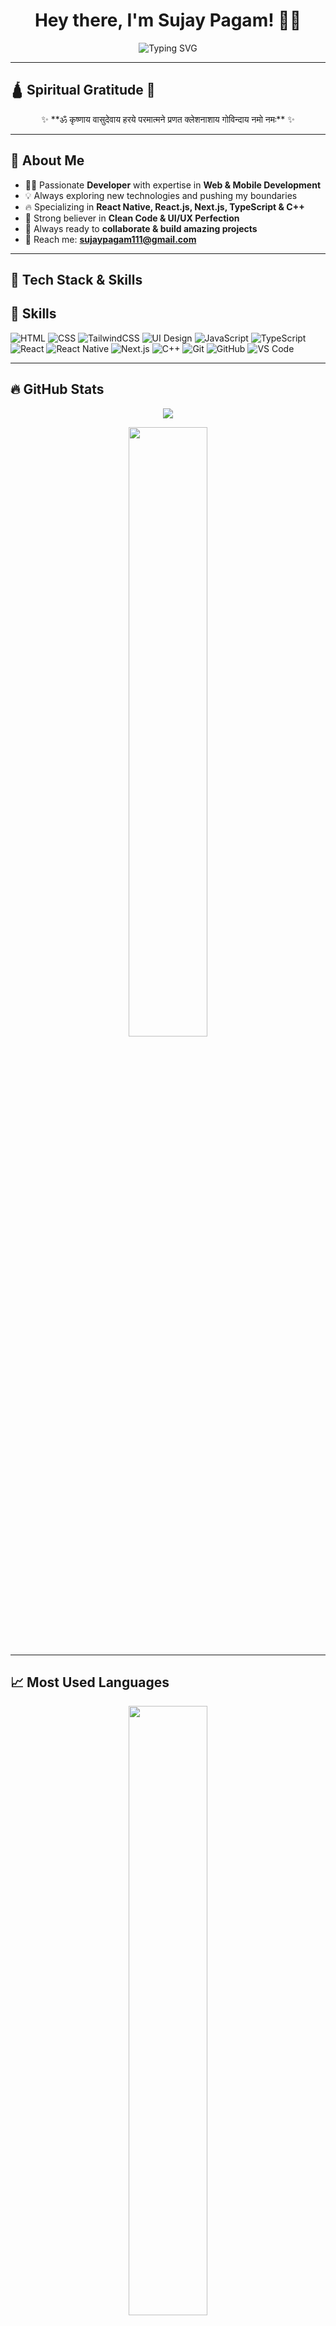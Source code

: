 <h1 align="center">Hey there, I'm Sujay Pagam! 👋🚀</h1>

<p align="center">
  <img src="https://readme-typing-svg.herokuapp.com?font=Fira+Code&size=24&duration=4000&pause=500&color=58A6FF&center=true&vCenter=true&width=600&lines=🚀+Developer;⚡+Passionate+about+Tech;💡+Innovative+Thinker;🔥+React+Native+Enthusiast;🎨+Frontend+Magician;🌍+Open+to+Collaborations" alt="Typing SVG" />
</p>

---

## 🛕 **Spiritual Gratitude 🙏**
<p align="center">
  ✨ **ॐ कृष्णाय वासुदेवाय हरये परमात्मने प्रणत क्लेशनाशाय गोविन्दाय नमो नमः** ✨  
</p>

---

## 🌟 **About Me**

- 🧑‍💻 Passionate **Developer** with expertise in **Web & Mobile Development**  
- 💡 Always exploring new technologies and pushing my boundaries  
- 🔥 Specializing in **React Native, React.js, Next.js, TypeScript & C++**  
- 🎯 Strong believer in **Clean Code & UI/UX Perfection**  
- 🚀 Always ready to **collaborate & build amazing projects**  
- 📩 Reach me: **sujaypagam111@gmail.com**  

---

## 🚀 **Tech Stack & Skills**

## 🚀 **Skills**

![HTML](https://img.shields.io/badge/HTML5-E34F26?logo=html5&logoColor=white&style=for-the-badge)
![CSS](https://img.shields.io/badge/CSS3-1572B6?logo=css3&logoColor=white&style=for-the-badge)
![TailwindCSS](https://img.shields.io/badge/Tailwind_CSS-06B6D4?logo=tailwindcss&logoColor=white&style=for-the-badge)
![UI Design](https://img.shields.io/badge/UI%2FUX-Design-FF4088?logo=adobe&logoColor=white&style=for-the-badge)
![JavaScript](https://img.shields.io/badge/JavaScript-F7DF1E?logo=javascript&logoColor=black&style=for-the-badge)
![TypeScript](https://img.shields.io/badge/TypeScript-3178C6?logo=typescript&logoColor=white&style=for-the-badge)
![React](https://img.shields.io/badge/React-20232A?logo=react&logoColor=61DAFB&style=for-the-badge)
![React Native](https://img.shields.io/badge/React_Native-20232A?logo=react&logoColor=61DAFB&style=for-the-badge)
![Next.js](https://img.shields.io/badge/Next.js-000000?logo=next.js&logoColor=white&style=for-the-badge)
![C++](https://img.shields.io/badge/C++-00599C?logo=c%2B%2B&logoColor=white&style=for-the-badge)
![Git](https://img.shields.io/badge/Git-F05032?logo=git&logoColor=white&style=for-the-badge)
![GitHub](https://img.shields.io/badge/GitHub-181717?logo=github&logoColor=white&style=for-the-badge)
![VS Code](https://img.shields.io/badge/VS_Code-007ACC?logo=visual-studio-code&logoColor=white&style=for-the-badge)

---

## 🔥 **GitHub Stats**
<p align="center">
  <img src="https://github-readme-streak-stats.herokuapp.com/?user=5ujay&theme=radical&hide_border=true" />
</p>

<p align="center">
  <img src="https://github-readme-stats.vercel.app/api?username=5ujay&show_icons=true&theme=radical&hide_border=true" width="50%" />
</p>

---

## 📈 **Most Used Languages**
<p align="center">
  <img src="https://github-readme-stats.vercel.app/api/top-langs/?username=5ujay&layout=compact&theme=radical&hide_border=true" width="50%"/>
</p>

---

## 🔗 **Connect with Me**
<p align="center">
  <a href="https://www.linkedin.com/in/sujay-pagam" target="_blank"><img src="https://img.shields.io/badge/LinkedIn-0A66C2?logo=linkedin&logoColor=white&style=for-the-badge" alt="LinkedIn" /></a>
  <a href="https://twitter.com/your-twitter-handle" target="_blank"><img src="https://img.shields.io/badge/Twitter-1DA1F2?logo=twitter&logoColor=white&style=for-the-badge" alt="Twitter" /></a>
  <a href="https://www.instagram.com/your-instagram-handle" target="_blank"><img src="https://img.shields.io/badge/Instagram-E4405F?logo=instagram&logoColor=white&style=for-the-badge" alt="Instagram" /></a>
</p>

---

## 🏆 **GitHub Achievements**
<p align="center">
  <img src="https://github-profile-trophy.vercel.app/?username=5ujay&theme=radical&no-frame=true" />
</p>

---

<!-- Banner with Animated GIF -->
<p align="center">
  <img src="https://i.gifer.com/fzPJ.gif" width="100%" alt="Animated Coding Banner"/>
</p>

---

## ✨ **Fun Fact**
> "Whatever you think is going to happen!" 💡

---

**⭐ If you like my work, consider giving it a star!** 🌟  
